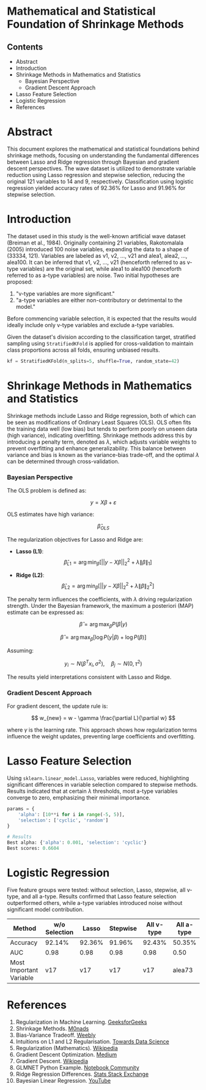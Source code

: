 
# Mathematical and Statistical Foundation of Shrinkage Methods

## Contents
- Abstract
- Introduction
- Shrinkage Methods in Mathematics and Statistics
    - Bayesian Perspective
    - Gradient Descent Approach
- Lasso Feature Selection
- Logistic Regression
- References

# Abstract

This document explores the mathematical and statistical foundations behind shrinkage methods, focusing on understanding the fundamental differences between Lasso and Ridge regression through Bayesian and gradient descent perspectives. The wave dataset is utilized to demonstrate variable reduction using Lasso regression and stepwise selection, reducing the original 121 variables to 14 and 9, respectively. Classification using logistic regression yielded accuracy rates of 92.36% for Lasso and 91.96% for stepwise selection.

# Introduction

The dataset used in this study is the well-known artificial wave dataset (Breiman et al., 1984). Originally containing 21 variables, Rakotomalala (2005) introduced 100 noise variables, expanding the data to a shape of (33334, 121). Variables are labeled as v1, v2, …, v21 and alea1, alea2, …, alea100. It can be inferred that v1, v2, …, v21 (henceforth referred to as v-type variables) are the original set, while alea1 to alea100 (henceforth referred to as a-type variables) are noise. Two initial hypotheses are proposed:

1. "v-type variables are more significant."
2. "a-type variables are either non-contributory or detrimental to the model."

Before commencing variable selection, it is expected that the results would ideally include only v-type variables and exclude a-type variables.

Given the dataset's division according to the classification target, stratified sampling using `StratifiedKFold` is applied for cross-validation to maintain class proportions across all folds, ensuring unbiased results.

```python
kf = StratifiedKFold(n_splits=5, shuffle=True, random_state=42)
```

# Shrinkage Methods in Mathematics and Statistics

Shrinkage methods include Lasso and Ridge regression, both of which can be seen as modifications of Ordinary Least Squares (OLS). OLS often fits the training data well (low bias) but tends to perform poorly on unseen data (high variance), indicating overfitting. Shrinkage methods address this by introducing a penalty term, denoted as $\lambda$, which adjusts variable weights to prevent overfitting and enhance generalizability. This balance between variance and bias is known as the variance-bias trade-off, and the optimal $\lambda$ can be determined through cross-validation.

### Bayesian Perspective

The OLS problem is defined as:

$$
y = X\beta + \varepsilon
$$

OLS estimates have high variance:

$$
\hat{\beta}_{OLS}
$$

The regularization objectives for Lasso and Ridge are:

- **Lasso (L1)**: 
$$
\hat{\beta}_{L1} = \arg \min_{\beta} \left[ ||y - X\beta||_2^2 + \lambda \|\beta\|_1 \right]
$$

- **Ridge (L2)**: 
$$
\hat{\beta}_{L2} = \arg \min_{\beta} \left[ ||y - X\beta||_2^2 + \lambda \|\beta\|_2^2 \right]
$$

The penalty term influences the coefficients, with $\lambda$ driving regularization strength. Under the Bayesian framework, the maximum a posteriori (MAP) estimate can be expressed as:

$$
\hat{\beta} = \arg \max_{\beta} P(\beta|y)
$$

$$
\hat{\beta} = \arg \max_{\beta} \left[ \log P(y|\beta) + \log P(\beta) \right]
$$

Assuming:

$$
y_i \sim N(\beta^T x_i, \sigma^2), \quad \beta_j \sim N(0, \tau^2)
$$

The results yield interpretations consistent with Lasso and Ridge.

### Gradient Descent Approach

For gradient descent, the update rule is:

$$
w_{new} = w - \gamma \frac{\partial L}{\partial w}
$$

where $\gamma$ is the learning rate. This approach shows how regularization terms influence the weight updates, preventing large coefficients and overfitting.

# Lasso Feature Selection

Using `sklearn.linear_model.Lasso`, variables were reduced, highlighting significant differences in variable selection compared to stepwise methods. Results indicated that at certain $\lambda$ thresholds, most a-type variables converge to zero, emphasizing their minimal importance.

```python
params = {
    'alpha': [10**i for i in range(-5, 5)],
    'selection': ['cyclic', 'random']
}

# Results
Best alpha: {'alpha': 0.001, 'selection': 'cyclic'}
Best scores: 0.6604
```

# Logistic Regression

Five feature groups were tested: without selection, Lasso, stepwise, all v-type, and all a-type. Results confirmed that Lasso feature selection outperformed others, while a-type variables introduced noise without significant model contribution.

| Method | w/o Selection | Lasso | Stepwise | All v-type | All a-type |
|--------|---------------|-------|----------|------------|------------|
| Accuracy | 92.14% | 92.36% | 91.96% | 92.43% | 50.35% |
| AUC | 0.98 | 0.98 | 0.98 | 0.98 | 0.50 |
| Most Important Variable | v17 | v17 | v17 | v17 | alea73 |

# References

1. Regularization in Machine Learning. [GeeksforGeeks](https://www.geeksforgeeks.org/regularization-in-machine-learning/)
2. Shrinkage Methods. [M0nads](https://m0nads.wordpress.com/2018/01/15/shrinkage-methods-ridge-regression-and-lasso/)
3. Bias-Variance Tradeoff. [Weebly](https://jason-chen-1992.weebly.com/home/-bias-variance-tradeoff)
4. Intuitions on L1 and L2 Regularisation. [Towards Data Science](https://towardsdatascience.com/intuitions-on-l1-and-l2-regularisation-235f2db4c261#dda9)
5. Regularization (Mathematics). [Wikipedia](https://zh.wikipedia.org/zh-tw/%E6%AD%A3%E5%88%99%E5%8C%96_(%E6%95%B0%E5%AD%A6))
6. Gradient Descent Optimization. [Medium](https://chih-sheng-huang821.medium.com/%E6%A9%9F%E5%99%A8%E5%AD%B8%E7%BF%92-%E5%9F%BA%E7%A4%8E%E6%95%B8%E5%AD%B8-%E4%B8%89-%E6%A2%AF%E5%BA%A6%E6%9C%80%E4%BD%B3%E8%A7%A3%E7%9B%B8%E9%97%9C%E7%AE%97%E6%B3%95-gradient-descent-optimization-algorithms-b61ed1478bd7)
7. Gradient Descent. [Wikipedia](https://en.wikipedia.org/wiki/Gradient_descent)
8. GLMNET Python Example. [Notebook Community](https://notebook.community/ceholden/glmnet-python/examples/glmnet_demo)
9. Ridge Regression Differences. [Stats Stack Exchange](https://stats.stackexchange.com/questions/160096/what-are-the-differences-between-ridge-regression-using-rs-glmnet-and-pythons)
10. Bayesian Linear Regression. [YouTube](https://www.youtube.com/watch?v=Z6HGJMUakmc&ab_channel=ritvikmath)

